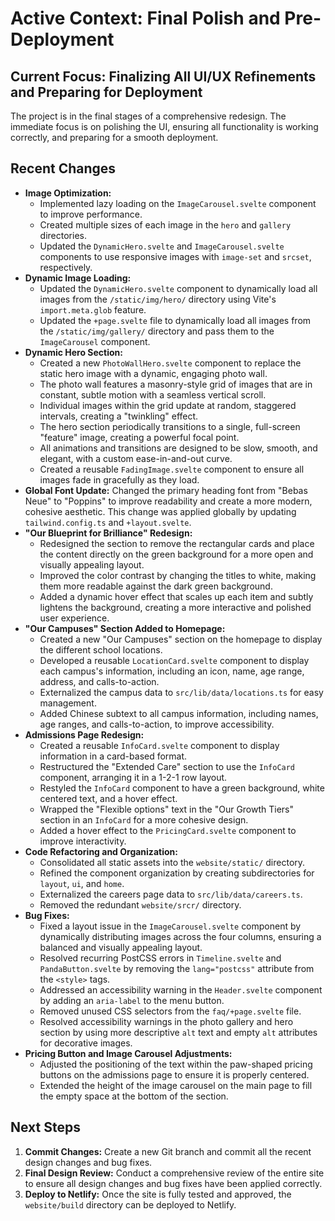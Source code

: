 # Active Context: Final Polish and Pre-Deployment

## Current Focus: Finalizing All UI/UX Refinements and Preparing for Deployment
The project is in the final stages of a comprehensive redesign. The immediate focus is on polishing the UI, ensuring all functionality is working correctly, and preparing for a smooth deployment.

## Recent Changes
- **Image Optimization:**
    - Implemented lazy loading on the `ImageCarousel.svelte` component to improve performance.
    - Created multiple sizes of each image in the `hero` and `gallery` directories.
    - Updated the `DynamicHero.svelte` and `ImageCarousel.svelte` components to use responsive images with `image-set` and `srcset`, respectively.
- **Dynamic Image Loading:**
    - Updated the `DynamicHero.svelte` component to dynamically load all images from the `/static/img/hero/` directory using Vite's `import.meta.glob` feature.
    - Updated the `+page.svelte` file to dynamically load all images from the `/static/img/gallery/` directory and pass them to the `ImageCarousel` component.
- **Dynamic Hero Section:**
    - Created a new `PhotoWallHero.svelte` component to replace the static hero image with a dynamic, engaging photo wall.
    - The photo wall features a masonry-style grid of images that are in constant, subtle motion with a seamless vertical scroll.
    - Individual images within the grid update at random, staggered intervals, creating a "twinkling" effect.
    - The hero section periodically transitions to a single, full-screen "feature" image, creating a powerful focal point.
    - All animations and transitions are designed to be slow, smooth, and elegant, with a custom ease-in-and-out curve.
    - Created a reusable `FadingImage.svelte` component to ensure all images fade in gracefully as they load.
- **Global Font Update:** Changed the primary heading font from "Bebas Neue" to "Poppins" to improve readability and create a more modern, cohesive aesthetic. This change was applied globally by updating `tailwind.config.ts` and `+layout.svelte`.
- **"Our Blueprint for Brilliance" Redesign:**
    - Redesigned the section to remove the rectangular cards and place the content directly on the green background for a more open and visually appealing layout.
    - Improved the color contrast by changing the titles to white, making them more readable against the dark green background.
    - Added a dynamic hover effect that scales up each item and subtly lightens the background, creating a more interactive and polished user experience.
- **"Our Campuses" Section Added to Homepage:**
    - Created a new "Our Campuses" section on the homepage to display the different school locations.
    - Developed a reusable `LocationCard.svelte` component to display each campus's information, including an icon, name, age range, address, and calls-to-action.
    - Externalized the campus data to `src/lib/data/locations.ts` for easy management.
    - Added Chinese subtext to all campus information, including names, age ranges, and calls-to-action, to improve accessibility.
- **Admissions Page Redesign:**
    - Created a reusable `InfoCard.svelte` component to display information in a card-based format.
    - Restructured the "Extended Care" section to use the `InfoCard` component, arranging it in a 1-2-1 row layout.
    - Restyled the `InfoCard` component to have a green background, white centered text, and a hover effect.
    - Wrapped the "Flexible options" text in the "Our Growth Tiers" section in an `InfoCard` for a more cohesive design.
    - Added a hover effect to the `PricingCard.svelte` component to improve interactivity.
- **Code Refactoring and Organization:**
    - Consolidated all static assets into the `website/static/` directory.
    - Refined the component organization by creating subdirectories for `layout`, `ui`, and `home`.
    - Externalized the careers page data to `src/lib/data/careers.ts`.
    - Removed the redundant `website/srcr/` directory.
- **Bug Fixes:**
    - Fixed a layout issue in the `ImageCarousel.svelte` component by dynamically distributing images across the four columns, ensuring a balanced and visually appealing layout.
    - Resolved recurring PostCSS errors in `Timeline.svelte` and `PandaButton.svelte` by removing the `lang="postcss"` attribute from the `<style>` tags.
    - Addressed an accessibility warning in the `Header.svelte` component by adding an `aria-label` to the menu button.
    - Removed unused CSS selectors from the `faq/+page.svelte` file.
    - Resolved accessibility warnings in the photo gallery and hero section by using more descriptive `alt` text and empty `alt` attributes for decorative images.
- **Pricing Button and Image Carousel Adjustments:**
    - Adjusted the positioning of the text within the paw-shaped pricing buttons on the admissions page to ensure it is properly centered.
    - Extended the height of the image carousel on the main page to fill the empty space at the bottom of the section.

## Next Steps
1.  **Commit Changes:** Create a new Git branch and commit all the recent design changes and bug fixes.
2.  **Final Design Review:** Conduct a comprehensive review of the entire site to ensure all design changes and bug fixes have been applied correctly.
3.  **Deploy to Netlify:** Once the site is fully tested and approved, the `website/build` directory can be deployed to Netlify.
